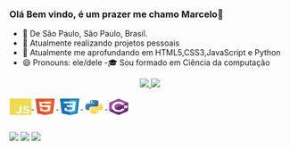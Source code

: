 ### Olá Bem vindo, é um prazer me chamo Marcelo👋




- 📌 De São Paulo, São Paulo, Brasil.
- 🔭 Atualmente realizando projetos pessoais
- 🌱 Atualmente me aprofundando em HTML5,CSS3,JavaScript e Python
- 😄 Pronouns: ele/dele
-🎓 Sou formado em Ciência da computação

<div align="center">
  <a href="https://www.linkedin.com/in/marcelo-nunes-b10157195/">
  <img height="180em" src="https://github-readme-stats.vercel.app/api?username=MarceloNunes2&show_icons=true&theme=maroongold&include_all_commits=true&count_private=true"/>
  <img height="180em" src="https://github-readme-stats.vercel.app/api/top-langs/?username=MarceloNunes2&layout=compact&langs_count=7&theme=maroongold"/>
</div>
  <div style="display: inline_block"><br>
  <img align="center" alt="lelo-Js" height="30" width="40" src="https://raw.githubusercontent.com/devicons/devicon/master/icons/javascript/javascript-plain.svg">
  <img align="center" alt="lelo-HTML" height="30" width="40" src="https://raw.githubusercontent.com/devicons/devicon/master/icons/html5/html5-original.svg">
  <img align="center" alt="leo-CSS" height="30" width="40" src="https://raw.githubusercontent.com/devicons/devicon/master/icons/css3/css3-original.svg">
  <img align="center" alt="lelo-Python" height="30" width="40" src="https://raw.githubusercontent.com/devicons/devicon/master/icons/python/python-original.svg">
  <img align="center" alt="lelo-Csharp" height="30" width="40" src="https://raw.githubusercontent.com/devicons/devicon/master/icons/csharp/csharp-original.svg">
</div>
  
 ##
  
 </div>
 <a href="https://instagram.com/marcelokho" target="_blank"><img src="https://img.shields.io/badge/-Instagram-%23E4405F?style=for-the-badge&logo=instagram&logoColor=white" target="_blank"></a>
 <a href = "mailto:mklelo1990@gmail.com"><img src="https://img.shields.io/badge/-Gmail-%23333?style=for-the-badge&logo=gmail&logoColor=white" target="_blank"></a>
  <a href="https://www.linkedin.com/in/marcelo-nunes-b10157195/" target="_blank"><img src="https://img.shields.io/badge/-LinkedIn-%230077B5?style=for-the-badge&logo=linkedin&logoColor=white" target="_blank"></a> 
 
 </div>
